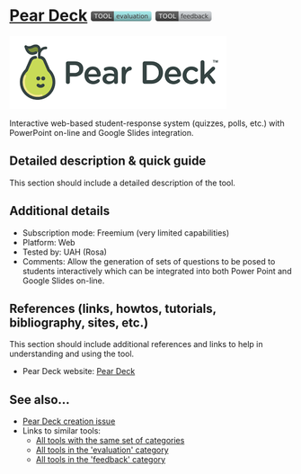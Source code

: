 # [Pear Deck](https://www.peardeck.com/)  [<img src="images/evaluation.png" align="bottom">](https://github.com/e-CLOSE/Toolbox/issues?q=label%3A01_TOOL+label%3Aevaluation) [<img src="images/feedback.png" align="bottom">](https://github.com/e-CLOSE/Toolbox/issues?q=label%3A01_TOOL+label%3Afeedback)

![Pear Deck logo](images/peardeck.png)

Interactive web-based student-response system (quizzes, polls, etc.) with PowerPoint on-line and Google Slides integration.


## Detailed description & quick guide

This section should include a detailed description of the tool.


## Additional details

- Subscription mode: Freemium (very limited capabilities)
- Platform: Web
- Tested by: UAH (Rosa)
- Comments: Allow the generation of sets of questions to be posed to students interactively which can be integrated into both Power Point and Google Slides on-line.


## References (links, howtos, tutorials, bibliography, sites, etc.)

This section should include additional references and links to help in
understanding and using the tool.

- Pear Deck website: [Pear Deck](https://www.peardeck.com/)


## See also...

- [Pear Deck creation issue](https://github.com/e-CLOSE/Toolbox/issues/72)
- Links to similar tools:
  - [All tools with the same set of categories](https://github.com/e-CLOSE/Toolbox/issues?q=label%3A01_TOOL+label%3Afeedback)
  - [All tools in the 'evaluation' category](https://github.com/e-CLOSE/Toolbox/issues?q=label%3A01_TOOL+label%3Aevaluation)
  - [All tools in the 'feedback' category](https://github.com/e-CLOSE/Toolbox/issues?q=label%3A01_TOOL+label%3Afeedback)

